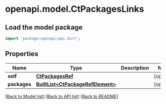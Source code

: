 # openapi.model.CtPackagesLinks

## Load the model package
```dart
import 'package:openapi/api.dart';
```

## Properties
Name | Type | Description | Notes
------------ | ------------- | ------------- | -------------
**self** | [**CtPackagesRef**](CtPackagesRef.md) |  | [optional] 
**packages** | [**BuiltList&lt;CtPackageRefElement&gt;**](CtPackageRefElement.md) |  | [optional] 

[[Back to Model list]](../README.md#documentation-for-models) [[Back to API list]](../README.md#documentation-for-api-endpoints) [[Back to README]](../README.md)


